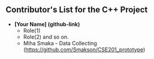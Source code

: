 ## Contributor's List for the C++ Project

[comment]: <> (Here is a standard template.)

* **[Your Name] (github-link)**
  * Role(1)
  * Role(2) and so on.
  * Miha Smaka - Data Collecting (https://github.com/Smakson/CSE201_prototype)
